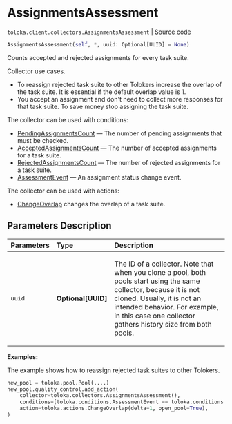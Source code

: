 # AssignmentsAssessment
`toloka.client.collectors.AssignmentsAssessment` | [Source code](https://github.com/Toloka/toloka-kit/blob/v1.1.2/src/client/collectors.py#L165)

```python
AssignmentsAssessment(self, *, uuid: Optional[UUID] = None)
```

Counts accepted and rejected assignments for every task suite.


Collector use cases.
- To reassign rejected task suite to other Tolokers increase
the overlap of the task suite. It is essential if the default overlap value is 1.
- You accept an assignment and don't need to collect more responses for that task suite. To save money stop assigning the task suite.

The collector can be used with conditions:
* [PendingAssignmentsCount](toloka.client.conditions.PendingAssignmentsCount.md) — The number of pending assignments that must be checked.
* [AcceptedAssignmentsCount](toloka.client.conditions.AcceptedAssignmentsCount.md) — The number of accepted assignments for a task suite.
* [RejectedAssignmentsCount](toloka.client.conditions.RejectedAssignmentsCount.md) — The number of rejected assignments for a task suite.
* [AssessmentEvent](toloka.client.conditions.AssessmentEvent.md) — An assignment status change event.

The collector can be used with actions:
* [ChangeOverlap](toloka.client.actions.ChangeOverlap.md) changes the overlap of a task suite.

## Parameters Description

| Parameters | Type | Description |
| :----------| :----| :-----------|
`uuid`|**Optional\[UUID\]**|<p>The ID of a collector. Note that when you clone a pool, both pools start using the same collector, because it is not cloned. Usually, it is not an intended behavior. For example, in this case one collector gathers history size from both pools.</p>

**Examples:**

The example shows how to reassign rejected task suites to other Tolokers.

```python
new_pool = toloka.pool.Pool(....)
new_pool.quality_control.add_action(
    collector=toloka.collectors.AssignmentsAssessment(),
    conditions=[toloka.conditions.AssessmentEvent == toloka.conditions.AssessmentEvent.REJECT],
    action=toloka.actions.ChangeOverlap(delta=1, open_pool=True),
)
```
